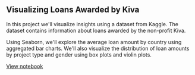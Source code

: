 ## Visualizing Loans Awarded by Kiva

In this project we'll visualize insights using a dataset from Kaggle. The dataset contains information about loans awarded by the non-profit Kiva.

Using Seaborn, we'll explore the average loan amount by country using aggregated bar charts. We'll also visualize the distribution of loan amounts by project type and gender using box plots and violin plots.

[View notebook](https://acalvino4.github.io/Kiva)